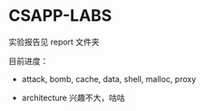# CSAPP-LABS

实验报告见 report 文件夹

目前进度：

- attack, bomb, cache, data, shell, malloc, proxy

- architecture 兴趣不大，咕咕
